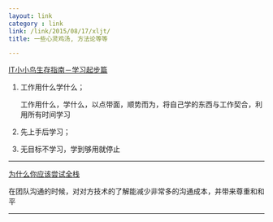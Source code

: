 ```yaml
---
layout: link
category : link
link: /link/2015/08/17/xljt/
title: 一些心灵鸡汤, 方法论等等

---
```


[IT小小鸟生存指南－学习起步篇](http://wj1s.github.io/xxn-01/)

1. 工作用什么学什么；

   工作用什么，学什么，以点带面，顺势而为，将自己学的东西与工作契合，利用所有时间学习

2. 先上手后学习；

3. 无目标不学习，学到够用就停止


---

[为什么你应该尝试全栈](http://blog.zhowkev.in/2015/08/12/wei-shi-yao-ni-ying-gai-chang-shi-quan-zhan/)

在团队沟通的时候，对对方技术的了解能减少非常多的沟通成本，并带来尊重和和平

---
